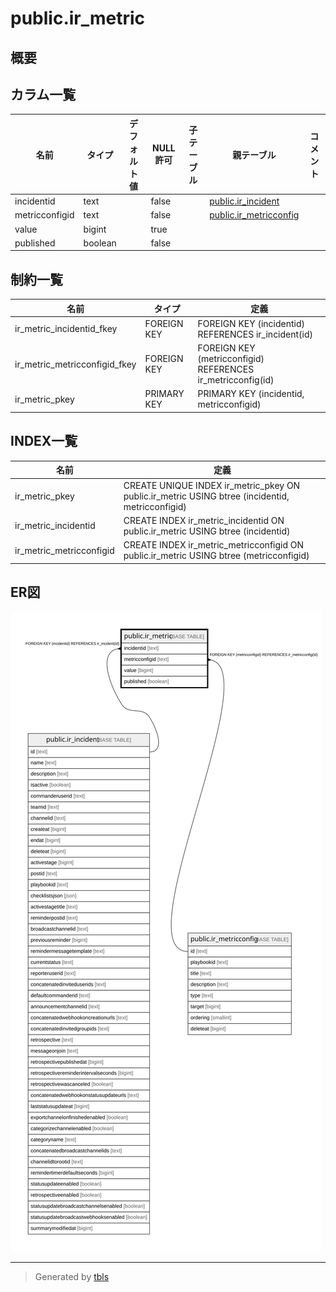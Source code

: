 # public.ir_metric

## 概要

## カラム一覧

| 名前             | タイプ     | デフォルト値       | NULL許可   | 子テーブル      | 親テーブル                                               | コメント     |
| -------------- | ------- | ------------ | -------- | ---------- | --------------------------------------------------- | -------- |
| incidentid     | text    |              | false    |            | [public.ir_incident](public.ir_incident.md)         |          |
| metricconfigid | text    |              | false    |            | [public.ir_metricconfig](public.ir_metricconfig.md) |          |
| value          | bigint  |              | true     |            |                                                     |          |
| published      | boolean |              | false    |            |                                                     |          |

## 制約一覧

| 名前                            | タイプ         | 定義                                                          |
| ----------------------------- | ----------- | ----------------------------------------------------------- |
| ir_metric_incidentid_fkey     | FOREIGN KEY | FOREIGN KEY (incidentid) REFERENCES ir_incident(id)         |
| ir_metric_metricconfigid_fkey | FOREIGN KEY | FOREIGN KEY (metricconfigid) REFERENCES ir_metricconfig(id) |
| ir_metric_pkey                | PRIMARY KEY | PRIMARY KEY (incidentid, metricconfigid)                    |

## INDEX一覧

| 名前                       | 定義                                                                                              |
| ------------------------ | ----------------------------------------------------------------------------------------------- |
| ir_metric_pkey           | CREATE UNIQUE INDEX ir_metric_pkey ON public.ir_metric USING btree (incidentid, metricconfigid) |
| ir_metric_incidentid     | CREATE INDEX ir_metric_incidentid ON public.ir_metric USING btree (incidentid)                  |
| ir_metric_metricconfigid | CREATE INDEX ir_metric_metricconfigid ON public.ir_metric USING btree (metricconfigid)          |

## ER図

![er](public.ir_metric.svg)

---

> Generated by [tbls](https://github.com/k1LoW/tbls)
